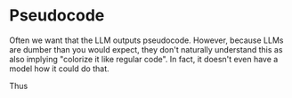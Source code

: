 # Pseudocode

Often we want that the LLM outputs pseudocode. However, because LLMs are dumber than you would expect, they don't naturally understand this as also implying "colorize it like regular code". In fact, it doesn't even have a model how it could do that.

Thus 